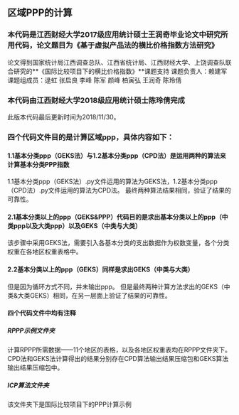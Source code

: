 
## 区域PPP的计算

### 本代码是江西财经大学2017级应用统计硕士王润奇毕业论文中研究所用代码，论文题目为《基于虚拟产品法的横比价格指数方法研究》
论文得到国家统计局江西调查总队、江西省统计局、江西财经大学、上饶调查队联合研究的**《国际比较项目下的横比价格指数》**课题支持
课题负责人：赖建军  
课题组成员：逯虹 张启良 李峰 陈军 颜峰 柏寅弘 王润奇 陈玲倩 


### 本代码由江西财经大学2018级应用统计硕士陈玲倩完成
此版本代码最后更新时间为2018/11/30。


### 四个代码文件目的是计算区域ppp，具体内容如下：
#### 1.1基本分类ppp（GEKS法）与1.2基本分类ppp（CPD法）是运用两种的算法来计算基本分类PPP指数
1.1基本分类ppp（GEKS法）.py文件运用的算法为GEKS法，1.2基本分类ppp（CPD法）.py文件运用的算法为CPD法。
最终两种算法结果相同，验证了结果的可靠性。

#### 2.1基本分类以上的ppp（GEKS&PPP）代码目的是求出基本分类以上的ppp（中类ppp以及大类ppp）以及GEKS（中类与大类）
该步骤中采用GEKS法，需要引入各基本分类的支出数据作为权数变量，各个分类权重在各地区权重表格中。

#### 2.2基本分类以上的ppp（GEKS）同样是求出GEKS（中类与大类）
但是因为循环方式不同，并未输出ppp。
但是最终两种计算方法求出的GEKS（中类&大类GEKS）相同，在另一层面上验证了结果的可靠性。

#### 四个代码文件中均有注释
##### RPPP示例文件夹
计算RPPP所需数据——11个地区的表格，以及各地区权重表均在RPPP文件夹下。
CPD法和GEKS法计算得出的结果分别存在CPD算法输出结果压缩包和GEKS算法输出结果压缩包中。


##### ICP算法文件夹
该文件夹下是国际比较项目下的PPP计算示例
